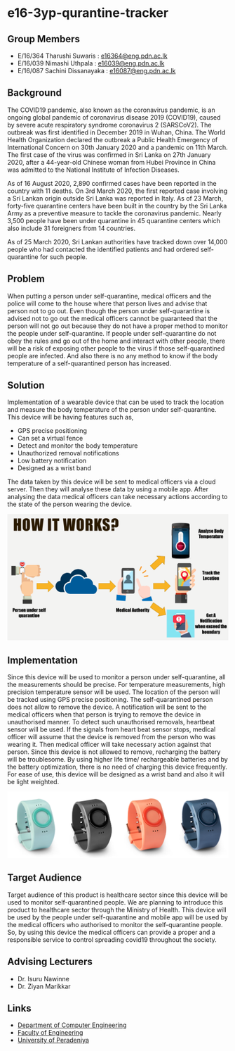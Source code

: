 # e16-3yp-qurantine-tracker

## Group Members 
  * E/16/364 Tharushi Suwaris : e16364@eng.pdn.ac.lk
  * E/16/039 Nimashi Uthpala : e16039@eng.pdn.ac.lk
  * E/16/087 Sachini Dissanayaka : e16087@eng.pdn.ac.lk
  
 ## Background

The COVID19 pandemic, also known as the coronavirus pandemic, is an ongoing global pandemic of coronavirus disease 2019 (COVID19), caused by severe acute respiratory syndrome coronavirus 2 (SARSCoV2). The outbreak was first identified in December 2019 in Wuhan, China. The World Health Organization declared the outbreak a Public Health Emergency of International Concern on 30th January 2020 and a pandemic on 11th March. The first case of the virus was confirmed in Sri Lanka on 27th January 2020, after a 44-year-old Chinese woman from Hubei Province in China was admitted to the National Institute of Infection Diseases.

As of 16 August 2020, 2,890 confirmed cases have been reported in the country with 11 deaths. On 3rd March 2020, the first reported case involving a Sri Lankan origin outside Sri Lanka was reported in Italy. As of 23 March, forty-five quarantine centers have been built in the country by the Sri Lanka Army as a preventive measure to tackle the coronavirus pandemic. Nearly 3,500 people have been under quarantine in 45 quarantine centers which also include 31 foreigners from 14 countries.

As of 25 March 2020, Sri Lankan authorities have tracked down over 14,000 people who had contacted the identified patients and had ordered self-quarantine for such people. 

## Problem

When putting a person under self-quarantine, medical officers and the police will come to the house where that person lives and advise that person not to go out. Even though the person under self-quarantine is advised not to go out the medical officers cannot be guaranteed that the person will not go out because they do not have a proper method to monitor the people under self-quarantine. If people under self-quarantine do not obey the rules and go out of the home and interact with other people, there will be a risk of exposing other people to the virus if those self-quarantined people are infected.  And also there is no any method to know if the body temperature of a self-quarantined person has increased.

## Solution

Implementation of a wearable device that can be used to track the location and measure the body temperature of the person under self-quarantine. This device will be having features such as,

* GPS precise positioning
* Can set a virtual fence
* Detect and monitor the body temperature
* Unauthorized removal notifications
* Low battery notification
* Designed as a wrist band
  
The data taken by this device will be sent to medical officers via a cloud server. Then they will analyse these data by using a mobile app. After analysing the data medical officers can take necessary actions according to the state of the person wearing the device.

 ![How It Works](Images/HIW.PNG)

## Implementation

Since this device will be used to monitor a person under self-quarantine, all the measurements should be precise. For temperature measurements, high precision temperature sensor will be used. The location of the person will be tracked using GPS precise positioning. The self-quarantined person does not allow to remove the device. A notification will be sent to the medical officers when that person is trying to remove the device in unauthorised manner. To detect such unauthorised removals, heartbeat sensor will be used. If the signals from heart beat sensor stops, medical officer will assume that the device is removed from the person who was wearing it. Then medical officer will take necessary action against that person. Since this device is not allowed to remove, recharging the battery will be troublesome. By using higher life time/ rechargeable batteries and by the battery optimization, there is no need of charging this device frequently. For ease of use, this device will be designed as a wrist band and also it will be light weighted.

 ![Implmentation](Images/tintiells.png)

## Target Audience

Target audience of this product is healthcare sector since this device will be used to monitor self-quarantined people. We are planning to introduce this product to healthcare sector through the Ministry of Health. This device will be used by the people under self-quarantine and mobile app will be used by the medical officers who authorised to monitor the self-quarantine people. So, by using this device the medical officers can provide a proper and a responsible service to control spreading covid19 throughout the society.

## Advising Lecturers
 - Dr. Isuru Nawinne
 - Dr. Ziyan Marikkar
 
## Links

- [Department of Computer Engineering](http://www.ce.pdn.ac.lk/)
- [Faculty of Engineering](http://eng.pdn.ac.lk/)
- [University of Peradeniya](https://www.pdn.ac.lk/)
